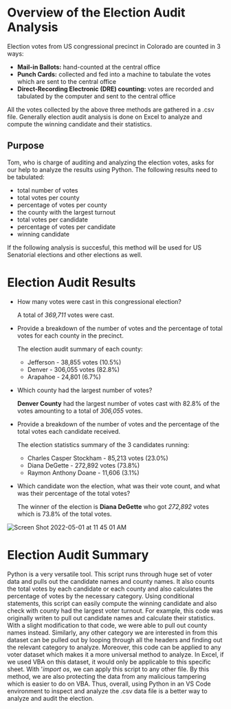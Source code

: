 # Overview of the Election Audit Analysis 
Election votes from US congressional precinct in Colorado are counted in 3 ways:
  - **Mail-in Ballots:** hand-counted at the central office
  - **Punch Cards:** collected and fed into a machine to tabulate the votes which are sent to the central office 
  - **Direct-Recording Electronic (DRE) counting:** votes are recorded and tabulated by the computer and sent to the central office
  
All the votes collected by the above three methods are gathered in a .csv file. Generally election audit analysis is done on Excel to analyze and compute the winning candidate and their statistics.  
## Purpose
Tom, who is charge of auditing and analyzing the election votes, asks for our help to analyze the results using Python. The following results need to be tabulated:
  - total number of votes
  - total votes per county
  - percentage of votes per county
  - the county with the largest turnout
  - total votes per candidate
  - percentage of votes per candidate
  - winning candidate
  
  If the following analysis is succesful, this method will be used for US Senatorial elections and other elections as well.
  
# Election Audit Results
- How many votes were cast in this congressional election?
 
  A total of *369,711* votes were cast.
 
- Provide a breakdown of the number of votes and the percentage of total votes for each county in the precinct.

  The election audit summary of each county:
    - Jefferson - 38,855 votes (10.5%)
    - Denver - 306,055 votes (82.8%)
    - Arapahoe - 24,801 (6.7%)
  
- Which county had the largest number of votes?

  **Denver County** had the largest number of votes cast with 82.8% of the votes amounting to a total of *306,055* votes.

- Provide a breakdown of the number of votes and the percentage of the total votes each candidate received.

  The election statistics summary of the 3 candidates running:
    - Charles Casper Stockham - 85,213 votes (23.0%)
    - Diana DeGette - 272,892 votes (73.8%)
    - Raymon Anthony Doane - 11,606 (3.1%)
    
- Which candidate won the election, what was their vote count, and what was their percentage of the total votes?
  
  The winner of the election is **Diana DeGette** who got *272,892* votes which is 73.8% of the total votes.
 
 ![Screen Shot 2022-05-01 at 11 45 01 AM](https://user-images.githubusercontent.com/102441140/166160028-b1afcbd4-a9a0-44f7-9857-eb2dee26312c.png)

# Election Audit Summary 

Python is a very versatile tool. This script runs through huge set of voter data and pulls out the candidate names and county names. It also counts the total votes by each candidate or each county and also calculates the percentage of votes by the necessary category. Using conditional statements, this script can easily compute the winning candidate and also check with county had the largest voter turnout. For example, this code was originally writen to pull out candidate names and calculate their statistics. With a slight modification to that code, we were able to pull out county names instead. Similarly, any other category we are interested in from this dataset can be pulled out by looping through all the headers and finding out the relevant category to analyze. Moreover, this code can be applied to any voter dataset which makes it a more universal method to analyze. In Excel, if we used VBA on this dataset, it would only be applicable to this specific sheet. With '*import os*, we can apply this script to any other file. By this method, we are also protecting the data from any malicious tampering which is easier to do on VBA. Thus, overall, using Python in an VS Code environment to inspect and analyze the .csv data file is a better way to analyze and audit the election. 
